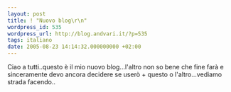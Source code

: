 ```yaml
---
layout: post
title: ! "Nuovo blog\r\n"
wordpress_id: 535
wordpress_url: http://blog.andvari.it/?p=535
tags: italiano
date: 2005-08-23 14:14:32.000000000 +02:00
---
```

Ciao a tutti..questo è il mio nuovo blog...l'altro non so bene che fine farà e sinceramente devo ancora decidere se userò + questo o l'altro...vediamo strada facendo..
